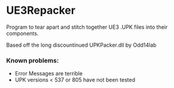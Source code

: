 # UE3Repacker
Program to tear apart and stitch together UE3 .UPK files into their components.

Based off the long discountinued UPKPacker.dll by Odd14lab

### Known problems:
- Error Messages are terrible
- UPK versions < 537 or 805 have not been tested
